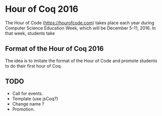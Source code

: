 Hour of Coq 2016
================

The Hour of Code (<https://hourofcode.com>) takes place each year during Computer Science Education Week, which will be December 5-11, 2016. In that week, students take

Format of the Hour of Coq 2016
------------------------------

The idea is to imitate the format of the Hour of Code and promote students to do their first hour of Coq.

TODO
----

-   Call for events.
-   Template (use jsCoq?)
-   Change name ?
-   Promotion.

